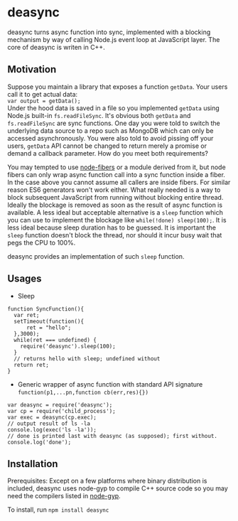 deasync
=======
deasync turns async function into sync, implemented with a blocking mechanism by way of calling Node.js event loop at JavaScript layer. The core of deasync is writen in C++.

## Motivation
Suppose you maintain a library that exposes a function <code>getData</code>. Your users call it to get actual data:   
<code>var output = getData();</code>  
Under the hood data is saved in a file so you implemented <code>getData</code> using Node.js built-in <code>fs.readFileSync</code>. It's obvious both <code>getData</code> and <code>fs.readFileSync</code> are sync functions. One day you were told to switch the underlying data source to a repo such as MongoDB which can only be accessed asynchronously. You were also told to avoid pissing off your users, <code>getData</code> API cannot be changed to return merely a promise or demand a callback parameter. How do you meet both requirements?

You may tempted to use [node-fibers](https://github.com/laverdet/node-fibers) or a module derived from it, but node fibers can only wrap async function call into a sync function inside a fiber. In the case above you cannot assume all  callers are inside fibers. For similar reason ES6 generators won't work either. What really needed is a way to block subsequent JavaScript from running without blocking entire thread. Ideally the blockage is removed as soon as the result of async function is available. A less ideal but acceptable alternative is a `sleep` function which you can use to implement the blockage like ```while(!done) sleep(100);```. It is less ideal because sleep duration has to be guessed. It is important the `sleep` function doesn't block the thread, nor should it incur busy wait that pegs the CPU to 100%. 

deasync provides an implementation of such `sleep` function.

## Usages
* Sleep 

```
function SyncFunction(){
  var ret;
  setTimeout(function(){
      ret = "hello";
  },3000);
  while(ret === undefined) {
    require('deasync').sleep(100);
  }
  // returns hello with sleep; undefined without
  return ret;    
}
```

* Generic wrapper of async function with standard API signature `function(p1,...pn,function cb(err,res){})`

```
var deasync = require('deasync');
var cp = require('child_process');
var exec = deasync(cp.exec);
// output result of ls -la
console.log(exec('ls -la'));
// done is printed last with deasync (as supposed); first without.
console.log('done');
```

## Installation
Prerequisites: Except on a few platforms where binary distribution is included, deasync uses node-gyp to compile C++ source code so you may need the compilers listed in [node-gyp](https://github.com/TooTallNate/node-gyp). 

To install, run 
```npm install deasync```

